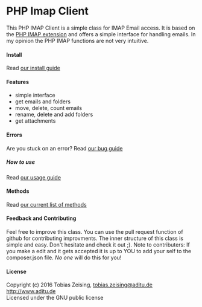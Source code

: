 # PHP Imap Client
This PHP IMAP Client is a simple class for IMAP Email access.
It is based on the [PHP IMAP extension](http://php.net/imap) and offers a simple interface for handling emails. In my opinion the PHP IMAP functions are not very intuitive.

#### Install
Read [our install guide](docs/Install.md)

#### Features

* simple interface
* get emails and folders
* move, delete, count emails
* rename, delete and add folders
* get attachments

#### Errors
Are you stuck on an error? Read [our bug guide](docs/Error.md)

##### How to use
Read [our usage guide](docs/Usage.md)

#### Methods
Read [our current list of methods](docs/Methods.md)

#### Feedback and Contributing
Feel free to improve this class. You can use the pull request function of github for contributing improvments. The inner structure of this class is simple and easy. Don't hesitate and check it out ;). Note to contributers: If you make a edit and it gets accepted it is up to YOU to add your self to the composer.json file. *No one* will do this for you!

#### License
Copyright (c) 2016 Tobias Zeising, tobias.zeising@aditu.de  
http://www.aditu.de  
Licensed under the GNU public license  

